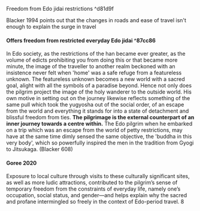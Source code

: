 Freedom from Edo jidai restrictions ^d81d9f

Blacker 1994 points out that the changes in roads and ease of travel isn't enough to explain the surge in travel



#### Offers freedom from restricted everyday Edo jidai ^87cc86
In Edo society, as the restrictions of the han became ever greater, as the volume of edicts prohibiting you from doing this or that became more minute, the image of the traveller to another realm beckoned with an insistence never felt when 'home' was a safe refuge from a featureless unknown. The featureless unknown becomes a new world with a sacred goal, alight with all the symbols of a paradise beyond. Hence not only does the pilgrim project the image of the holy wanderer to the outside world. His own motive in setting out on the journey likewise reflects something of the same pull which took the yugyosha out of the social order, of an escape from the world and everything it stands for into a state of detachment and blissful freedom from ties. **The pilgrimage is the external counterpart of an inner journey towards a centre within.** The Edo pilgrim when he embarked on a trip which was an escape from the world of petty restrictions, may have at the same time dimly sensed the same objective, the 'buddha in this very body', which so powerfully inspired the men in the tradition from Gyogi to Jitsukaga. (Blacker 608)

#### Goree 2020
Exposure to local culture through visits to these culturally significant sites, as well as more ludic attractions, contributed to the pilgrim’s sense of temporary freedom from the constraints of everyday life, namely one’s occupation, social status, and gender—and helps explain why the sacred and profane intermingled so freely in the context of Edo-period travel. 8